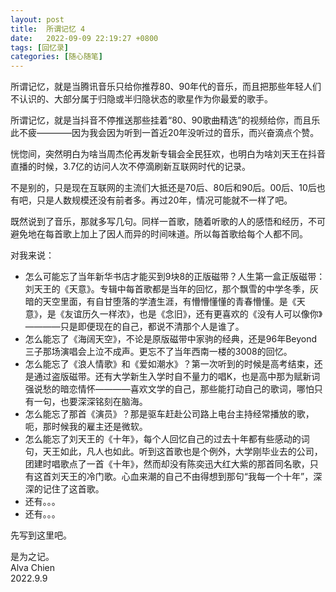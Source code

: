 ```yaml
---
layout: post
title:  所谓记忆 4
date:   2022-09-09 22:19:27 +0800
tags: [回忆录]
categories: [随心随笔]
---
```


所谓记忆，就是当腾讯音乐只给你推荐80、90年代的音乐，而且把那些年轻人们不认识的、大部分属于归隐或半归隐状态的歌星作为你最爱的歌手。   

所谓记忆，就是当抖音不停推送那些挂着“80、90歌曲精选”的视频给你，而且乐此不疲————因为我会因为听到一首近20年没听过的音乐，而兴奋滴点个赞。   

恍惚间，突然明白为啥当周杰伦再发新专辑会全民狂欢，也明白为啥刘天王在抖音直播的时候，3.7亿的访问人次不停滴刷新互联网时代的记录。   

不是别的，只是现在互联网的主流们大抵还是70后、80后和90后。00后、10后也有吧，只是人数规模还没有前者多。再过20年，情况可能就不一样了吧。

既然说到了音乐，那就多写几句。同样一首歌，随着听歌的人的感悟和经历，不可避免地在每首歌上加上了因人而异的时间味道。所以每首歌给每个人都不同。   

对我来说：
- 怎么可能忘了当年新华书店才能买到9块8的正版磁带？人生第一盒正版磁带：刘天王的《天意》。专辑中每首歌都是当年的回忆，那个飘雪的中学冬季，灰暗的天空里面，有自甘堕落的学渣生涯，有懵懵懂懂的青春懵懂。是《天意》，是《友谊历久一样浓》，也是《念旧》，还有更喜欢的《没有人可以像你》————只是即便现在的自己，都说不清那个人是谁了。
- 怎么能忘了《海阔天空》，不论是原版磁带中家驹的经典，还是96年Beyond三子那场演唱会上泣不成声。更忘不了当年西南一楼的3008的回忆。
- 怎么能忘了《浪人情歌》和《爱如潮水》？第一次听到的时候是高考结束，还是通过盗版磁带。还有大学新生入学时自不量力的唱K，也是高中那为赋新词强说愁的暗恋情怀————喜欢文学的自己，那些能打动自己的歌词，哪怕只有一句，也要深深铭刻在脑海。
- 怎么能忘了那首《演员》？那是驱车赶赴公司路上电台主持经常播放的歌，呃，那时候我的雇主还是微软。
- 怎么能忘了刘天王的《十年》，每个人回忆自己的过去十年都有些感动的词句，天王如此，凡人也如此。听到这首歌也是个例外，大学刚毕业去的公司，团建时唱歌点了一首《十年》，然而却没有陈奕迅大红大紫的那首同名歌，只有这首刘天王的冷门歌。心血来潮的自己不由得想到那句“我每一个十年”，深深的记住了这首歌。
- 还有。。。
- 还有。。。

先写到这里吧。   


是为之记。    
Alva Chien    
2022.9.9    

